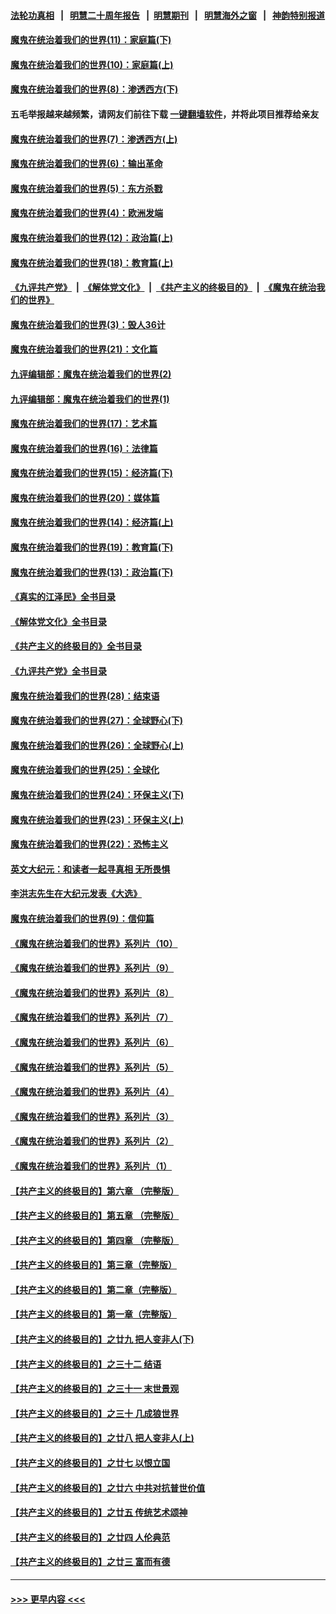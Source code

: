 #### [法轮功真相](https://github.com/gfw-breaker/truth/blob/master/README.md?t=0) &nbsp;&nbsp;|&nbsp;&nbsp; [明慧二十周年报告](https://github.com/gfw-breaker/mh-reports/blob/master/README.md?t=0) &nbsp;&nbsp;|&nbsp;&nbsp;[明慧期刊](https://github.com/gfw-breaker/mh-qikan) &nbsp;&nbsp;|&nbsp;&nbsp; [明慧海外之窗](https://github.com/gfw-breaker/mh-news/blob/master/README.md?t=0) &nbsp;&nbsp;|&nbsp;&nbsp; [神韵特别报道](https://github.com/gfw-breaker/mh-news/blob/master/shenyun.md?t=0)
#### [魔鬼在统治着我们的世界(11)：家庭篇(下)](../pages/nsc422/n10440961.md?t=11231001) 
#### [魔鬼在统治着我们的世界(10)：家庭篇(上)](../pages/nsc422/n10435448.md?t=11231001) 
#### [魔鬼在统治着我们的世界(8)：渗透西方(下)](../pages/nsc422/n10429603.md?t=11231001) 
#### 五毛举报越来越频繁，请网友们前往下载 [一键翻墙软件](https://github.com/gfw-breaker/ssr-accounts)，并将此项目推荐给亲友
#### [魔鬼在统治着我们的世界(7)：渗透西方(上)](../pages/nsc422/n10426013.md?t=11231001) 
#### [魔鬼在统治着我们的世界(6)：输出革命](../pages/nsc422/n10421536.md?t=11231001) 
#### [魔鬼在统治着我们的世界(5)：东方杀戮](../pages/nsc422/n10417707.md?t=11231001) 
#### [魔鬼在统治着我们的世界(4)：欧洲发端](../pages/nsc422/n10414890.md?t=11231001) 
#### [魔鬼在统治着我们的世界(12)：政治篇(上)](../pages/nsc422/n10444576.md?t=11231001) 
#### [魔鬼在统治着我们的世界(18)：教育篇(上)](../pages/nsc422/n10526970.md?t=11231001) 
#### [《九评共产党》](https://github.com/begood0513/9ping.md/blob/master/README.md) &nbsp;|&nbsp; [《解体党文化》](../../../../jtdwh.md/blob/master/README.md)  &nbsp;|&nbsp; [《共产主义的终极目的》](../../../../gczydzjmd.md/blob/master/README.md) &nbsp;|&nbsp; [《魔鬼在统治我们的世界》](../../../../mgztzwmdsj.md/blob/master/README.md) 
#### [魔鬼在统治着我们的世界(3)：毁人36计](../pages/nsc422/n10411583.md?t=11231001) 
#### [魔鬼在统治着我们的世界(21)：文化篇](../pages/nsc422/n10597706.md?t=11231001) 
#### [九评编辑部：魔鬼在统治着我们的世界(2)](../pages/nsc422/n10410036.md?t=11231001) 
#### [九评编辑部：魔鬼在统治着我们的世界(1)](../pages/nsc422/n10406825.md?t=11231001) 
#### [魔鬼在统治着我们的世界(17)：艺术篇](../pages/nsc422/n10499093.md?t=11231001) 
#### [魔鬼在统治着我们的世界(16)：法律篇](../pages/nsc422/n10485969.md?t=11231001) 
#### [魔鬼在统治着我们的世界(15)：经济篇(下)](../pages/nsc422/n10469975.md?t=11231001) 
#### [魔鬼在统治着我们的世界(20)：媒体篇](../pages/nsc422/n10586579.md?t=11231001) 
#### [魔鬼在统治着我们的世界(14)：经济篇(上)](../pages/nsc422/n10457370.md?t=11231001) 
#### [魔鬼在统治着我们的世界(19)：教育篇(下)](../pages/nsc422/n10564808.md?t=11231001) 
#### [魔鬼在统治着我们的世界(13)：政治篇(下)](../pages/nsc422/n10448270.md?t=11231001) 
#### [《真实的江泽民》全书目录](../pages/nsc422/n13721399.md?t=11231001) 
#### [《解体党文化》全书目录](../pages/nsc422/n13721157.md?t=11231001) 
#### [《共产主义的终极目的》全书目录](../pages/nsc422/n13721048.md?t=11231001) 
#### [《九评共产党》全书目录](../pages/nsc422/n13708085.md?t=11231001) 
#### [魔鬼在统治着我们的世界(28)：结束语](../pages/nsc422/n10936246.md?t=11231001) 
#### [魔鬼在统治着我们的世界(27)：全球野心(下)](../pages/nsc422/n10928319.md?t=11231001) 
#### [魔鬼在统治着我们的世界(26)：全球野心(上)](../pages/nsc422/n10900318.md?t=11231001) 
#### [魔鬼在统治着我们的世界(25)：全球化](../pages/nsc422/n10788205.md?t=11231001) 
#### [魔鬼在统治着我们的世界(24)：环保主义(下)](../pages/nsc422/n10695307.md?t=11231001) 
#### [魔鬼在统治着我们的世界(23)：环保主义(上)](../pages/nsc422/n10688613.md?t=11231001) 
#### [魔鬼在统治着我们的世界(22)：恐怖主义](../pages/nsc422/n10614727.md?t=11231001) 
#### [英文大纪元：和读者一起寻真相 无所畏惧](../pages/nsc422/n12542027.md?t=11231001) 
#### [李洪志先生在大纪元发表《大选》](../pages/nsc422/n12534746.md?t=11231001) 
#### [魔鬼在统治着我们的世界(9)：信仰篇](../pages/nsc422/n10432159.md?t=11231001) 
#### [《魔鬼在统治着我们的世界》系列片（10）](../pages/nsc422/n12292670.md?t=11231001) 
#### [《魔鬼在统治着我们的世界》系列片（9）](../pages/nsc422/n12290859.md?t=11231001) 
#### [《魔鬼在统治着我们的世界》系列片（8）](../pages/nsc422/n12287445.md?t=11231001) 
#### [《魔鬼在统治着我们的世界》系列片（7）](../pages/nsc422/n12283425.md?t=11231001) 
#### [《魔鬼在统治着我们的世界》系列片（6）](../pages/nsc422/n12282314.md?t=11231001) 
#### [《魔鬼在统治着我们的世界》系列片（5）](../pages/nsc422/n12281419.md?t=11231001) 
#### [《魔鬼在统治着我们的世界》系列片（4）](../pages/nsc422/n12274024.md?t=11231001) 
#### [《魔鬼在统治着我们的世界》系列片（3）](../pages/nsc422/n12271322.md?t=11231001) 
#### [《魔鬼在统治着我们的世界》系列片（2）](../pages/nsc422/n12269049.md?t=11231001) 
#### [《魔鬼在统治着我们的世界》系列片（1）](../pages/nsc422/n12267575.md?t=11231001) 
#### [【共产主义的终极目的】第六章 （完整版）](../pages/nsc422/n11428913.md?t=11231001) 
#### [【共产主义的终极目的】第五章 （完整版）](../pages/nsc422/n11428912.md?t=11231001) 
#### [【共产主义的终极目的】第四章 （完整版）](../pages/nsc422/n11428907.md?t=11231001) 
#### [【共产主义的终极目的】第三章（完整版）](../pages/nsc422/n11428848.md?t=11231001) 
#### [【共产主义的终极目的】第二章（完整版）](../pages/nsc422/n11428831.md?t=11231001) 
#### [【共产主义的终极目的】第一章（完整版）](../pages/nsc422/n11417651.md?t=11231001) 
#### [【共产主义的终极目的】之廿九 把人变非人(下)](../pages/nsc422/n11344140.md?t=11231001) 
#### [【共产主义的终极目的】之三十二 结语](../pages/nsc422/n11360535.md?t=11231001) 
#### [【共产主义的终极目的】之三十一 末世景观](../pages/nsc422/n11351129.md?t=11231001) 
#### [【共产主义的终极目的】之三十 几成狼世界](../pages/nsc422/n11348280.md?t=11231001) 
#### [【共产主义的终极目的】之廿八 把人变非人(上)](../pages/nsc422/n11340492.md?t=11231001) 
#### [【共产主义的终极目的】之廿七 以恨立国](../pages/nsc422/n11336944.md?t=11231001) 
#### [【共产主义的终极目的】之廿六 中共对抗普世价值](../pages/nsc422/n11324785.md?t=11231001) 
#### [【共产主义的终极目的】之廿五 传统艺术颂神](../pages/nsc422/n11296396.md?t=11231001) 
#### [【共产主义的终极目的】之廿四 人伦典范](../pages/nsc422/n11296397.md?t=11231001) 
#### [【共产主义的终极目的】之廿三 富而有德](../pages/nsc422/n11283598.md?t=11231001) 

----
#### [ >>> 更早内容 <<< ](../indexes/nsc422-earlier.md)
